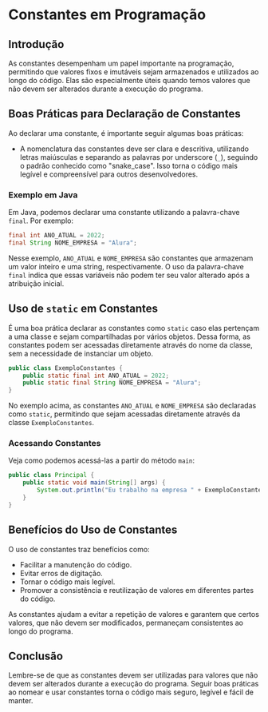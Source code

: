 
# Constantes em Programação

## Introdução
As constantes desempenham um papel importante na programação, permitindo que valores fixos e imutáveis sejam armazenados e utilizados ao longo do código. Elas são especialmente úteis quando temos valores que não devem ser alterados durante a execução do programa.

## Boas Práticas para Declaração de Constantes
Ao declarar uma constante, é importante seguir algumas boas práticas:
- A nomenclatura das constantes deve ser clara e descritiva, utilizando letras maiúsculas e separando as palavras por underscore (`_`), seguindo o padrão conhecido como "snake_case". Isso torna o código mais legível e compreensível para outros desenvolvedores.

### Exemplo em Java
Em Java, podemos declarar uma constante utilizando a palavra-chave `final`. Por exemplo:

```java
final int ANO_ATUAL = 2022;
final String NOME_EMPRESA = "Alura";
```

Nesse exemplo, `ANO_ATUAL` e `NOME_EMPRESA` são constantes que armazenam um valor inteiro e uma string, respectivamente. O uso da palavra-chave `final` indica que essas variáveis não podem ter seu valor alterado após a atribuição inicial.

## Uso de `static` em Constantes
É uma boa prática declarar as constantes como `static` caso elas pertençam a uma classe e sejam compartilhadas por vários objetos. Dessa forma, as constantes podem ser acessadas diretamente através do nome da classe, sem a necessidade de instanciar um objeto.

```java
public class ExemploConstantes {
    public static final int ANO_ATUAL = 2022;
    public static final String NOME_EMPRESA = "Alura";
}
```

No exemplo acima, as constantes `ANO_ATUAL` e `NOME_EMPRESA` são declaradas como `static`, permitindo que sejam acessadas diretamente através da classe `ExemploConstantes`.

### Acessando Constantes
Veja como podemos acessá-las a partir do método `main`:

```java
public class Principal {
    public static void main(String[] args) {
        System.out.println("Eu trabalho na empresa " + ExemploConstantes.NOME_EMPRESA);
    }
}
```

## Benefícios do Uso de Constantes
O uso de constantes traz benefícios como:
- Facilitar a manutenção do código.
- Evitar erros de digitação.
- Tornar o código mais legível.
- Promover a consistência e reutilização de valores em diferentes partes do código.

As constantes ajudam a evitar a repetição de valores e garantem que certos valores, que não devem ser modificados, permaneçam consistentes ao longo do programa.

## Conclusão
Lembre-se de que as constantes devem ser utilizadas para valores que não devem ser alterados durante a execução do programa. Seguir boas práticas ao nomear e usar constantes torna o código mais seguro, legível e fácil de manter.
